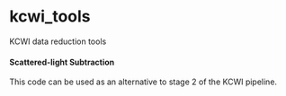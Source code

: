 # kcwi_tools
KCWI data reduction tools

#### Scattered-light Subtraction

This code can be used as an alternative to stage 2 of the KCWI pipeline.
